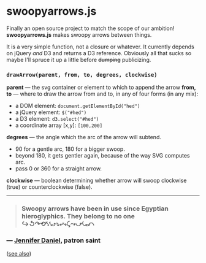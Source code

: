 swoopyarrows.js
===============

Finally an open source project to match the scope of our ambition! **swoopyarrows.js** makes swoopy arrows between things.

It is a very simple function, not a closure or whatever. It currently depends on jQuery *and* D3 and returns a D3 reference. Obviously all that sucks so maybe I'll spruce it up a little before ~~dumping~~ publicizing.

### `drawArrow(parent, from, to, degrees, clockwise)`
  
**parent** — the svg container or element to which to append the arrow
**from, to** — where to draw the arrow from and to, in any of four forms (in any mix):
  - a DOM element:            `document.getElementById("hed")`
  - a jQuery element:         `$("#hed")`
  - a D3 element:             `d3.select("#hed")`
  - a coordinate array [x,y]: `[100,200]`

**degrees** — the angle which the arc of the arrow will subtend.
  - 90 for a gentle arc, 180 for a bigger swoop.
  - beyond 180, it gets gentler again, because of the way SVG computes arc.
  - pass 0 or 360 for a straight arrow.

**clockwise** — boolean determining whether arrow will swoop clockwise (true) or counterclockwise (false).

---

> ### Swoopy arrows have been in use since Egyptian hieroglyphics. They belong to no one ↪↺↷⟲⤣⤥⤴⤵⤶⤷⤹⤳⤻⤿⤺

### — [Jennifer Daniel](https://twitter.com/jenniferdaniel/status/464517373740204032), patron saint
([see also](https://github.com/bizweekgraphics/swoopyarrows/blob/master/LICENSE))
